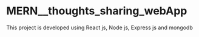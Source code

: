 # MERN__thoughts_sharing_webApp
This project is developed using React js, Node js, Express js and mongodb

